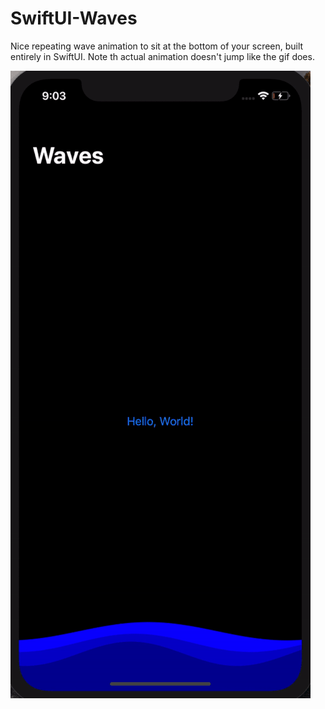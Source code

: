 # SwiftUI-Waves

Nice repeating wave animation to sit at the bottom of your screen, built entirely in SwiftUI. Note th actual animation doesn't jump like the gif does.

![Screen capture](ezgif.com-resize.gif)
